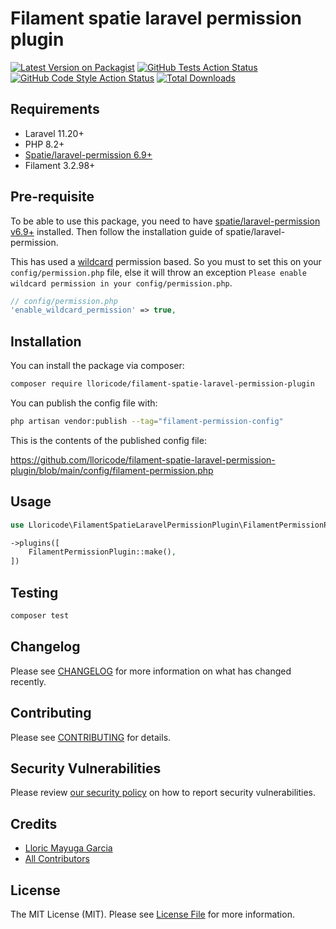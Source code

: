 # Filament spatie laravel permission plugin

[![Latest Version on Packagist](https://img.shields.io/packagist/v/lloricode/filament-spatie-laravel-permission-plugin.svg?style=flat-square)](https://packagist.org/packages/lloricode/filament-spatie-laravel-permission-plugin)
[![GitHub Tests Action Status](https://img.shields.io/github/actions/workflow/status/lloricode/filament-spatie-laravel-permission-plugin/run-tests.yml?branch=main&label=tests&style=flat-square)](https://github.com/lloricode/filament-spatie-laravel-permission-plugin/actions?query=workflow%3Arun-tests+branch%3Amain)
[![GitHub Code Style Action Status](https://img.shields.io/github/actions/workflow/status/lloricode/filament-spatie-laravel-permission-plugin/fix-php-code-style-issues.yml?branch=main&label=code%20style&style=flat-square)](https://github.com/lloricode/filament-spatie-laravel-permission-plugin/actions?query=workflow%3A"Fix+PHP+code+style+issues"+branch%3Amain)
[![Total Downloads](https://img.shields.io/packagist/dt/lloricode/filament-spatie-laravel-permission-plugin.svg?style=flat-square)](https://packagist.org/packages/lloricode/filament-spatie-laravel-permission-plugin)

## Requirements
- Laravel 11.20+
- PHP 8.2+
- [Spatie/laravel-permission 6.9+](https://github.com/spatie/laravel-permission/tree/6.9.0)
- Filament 3.2.98+

## Pre-requisite

To be able to use this package, you need to have [spatie/laravel-permission v6.9+](https://github.com/spatie/laravel-permission/tree/6.9.0) installed.
Then follow the installation guide of spatie/laravel-permission.

This has used a [wildcard](https://spatie.be/docs/laravel-permission/v6/basic-usage/wildcard-permissions) permission based.
So you must to set this on your `config/permission.php` file, else it will throw an exception `Please enable wildcard permission in your config/permission.php`.

```php
// config/permission.php
'enable_wildcard_permission' => true,
```

## Installation

You can install the package via composer:

```bash
composer require lloricode/filament-spatie-laravel-permission-plugin
```


You can publish the config file with:

```bash
php artisan vendor:publish --tag="filament-permission-config"
```

This is the contents of the published config file:

https://github.com/lloricode/filament-spatie-laravel-permission-plugin/blob/main/config/filament-permission.php

## Usage

```php
use Lloricode\FilamentSpatieLaravelPermissionPlugin\FilamentPermissionPlugin;

->plugins([
    FilamentPermissionPlugin::make(),
])
```

## Testing

```bash
composer test
```

## Changelog

Please see [CHANGELOG](CHANGELOG.md) for more information on what has changed recently.

## Contributing

Please see [CONTRIBUTING](.github/CONTRIBUTING.md) for details.

## Security Vulnerabilities

Please review [our security policy](../../security/policy) on how to report security vulnerabilities.

## Credits

- [Lloric Mayuga Garcia](https://github.com/lloricode)
- [All Contributors](../../contributors)

## License

The MIT License (MIT). Please see [License File](LICENSE.md) for more information.
